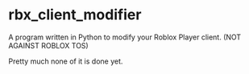 # rbx_client_modifier
A program written in Python to modify your Roblox Player client. (NOT AGAINST ROBLOX TOS)

Pretty much none of it is done yet.
